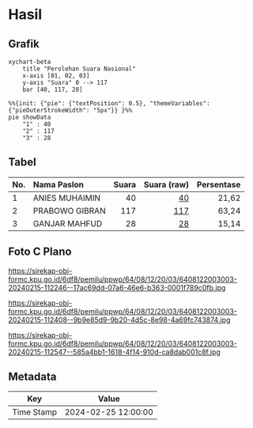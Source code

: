 # Hasil

## Grafik

```mermaid
xychart-beta
    title "Perolehan Suara Nasional"
    x-axis [01, 02, 03]
    y-axis "Suara" 0 --> 117
    bar [40, 117, 28]
```

```mermaid
%%{init: {"pie": {"textPosition": 0.5}, "themeVariables": {"pieOuterStrokeWidth": "5px"}} }%%
pie showData
    "1" : 40
    "2" : 117
    "3" : 28
```

## Tabel

| No. | Nama Paslon    | Suara | Suara (raw) | Persentase |
|:--- |:-------------- | -----:| -----------:| ----------:|
| 1   | ANIES MUHAIMIN | 40    | [40][p-1]   | 21,62      |
| 2   | PRABOWO GIBRAN | 117   | [117][p-2]  | 63,24      |
| 3   | GANJAR MAHFUD  | 28    | [28][p-3]   | 15,14      |


[p-1]: https://github.com/gigit-pemilu/pemilu-2024/blob/main/pilpres/hitung-suara/sub/64-kalimantan-timur/sub/08-kutai-timur/sub/12-sangatta-selatan/sub/2003-sangkima/sub/003-tps/sub/paslon-1.txt
[p-2]: https://github.com/gigit-pemilu/pemilu-2024/blob/main/pilpres/hitung-suara/sub/64-kalimantan-timur/sub/08-kutai-timur/sub/12-sangatta-selatan/sub/2003-sangkima/sub/003-tps/sub/paslon-2.txt
[p-3]: https://github.com/gigit-pemilu/pemilu-2024/blob/main/pilpres/hitung-suara/sub/64-kalimantan-timur/sub/08-kutai-timur/sub/12-sangatta-selatan/sub/2003-sangkima/sub/003-tps/sub/paslon-3.txt

## Foto C Plano

https://sirekap-obj-formc.kpu.go.id/6df8/pemilu/ppwp/64/08/12/20/03/6408122003003-20240215-112246--17ac69dd-07a6-46e6-b363-0001f789c0fb.jpg

https://sirekap-obj-formc.kpu.go.id/6df8/pemilu/ppwp/64/08/12/20/03/6408122003003-20240215-112408--9b9e85d9-9b20-4d5c-8e98-4a69fc743874.jpg

https://sirekap-obj-formc.kpu.go.id/6df8/pemilu/ppwp/64/08/12/20/03/6408122003003-20240215-112547--585a4bb1-1618-4f14-910d-ca8dab001c8f.jpg


## Metadata

| Key        | Value               |
| ---------- | ------------------- |
| Time Stamp | 2024-02-25 12:00:00 |



